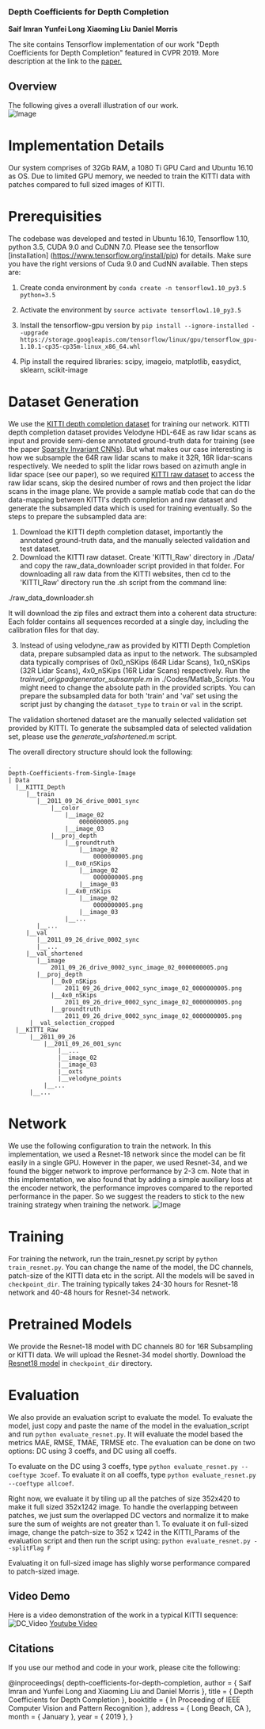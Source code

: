 ### Depth Coefficients for Depth Completion
**Saif Imran** **Yunfei Long** **Xiaoming Liu** **Daniel Morris**

The site contains Tensorflow implementation of our work "Depth Coefficients for Depth Completion" featured in CVPR 2019. More description at the link to the [paper.](https://arxiv.org/abs/1903.05421)

## Overview

The following gives a overall illustration of our work.  
![Image](/images/overview_cropped.png)

# Implementation Details
Our system comprises of 32Gb RAM, a 1080 Ti GPU Card and Ubuntu 16.10 as OS. Due to limited GPU memory, we needed to train the KITTI data with patches compared to full sized images of KITTI. 
# Prerequisities
The codebase was developed and tested in Ubuntu 16.10, Tensorflow 1.10, python 3.5, CUDA 9.0 and CuDNN 7.0. Please see the tensorflow [installation] (https://www.tensorflow.org/install/pip) for details. Make sure you have the right versions of Cuda 9.0 and CudNN available. Then steps are:

1. Create conda environment by `conda create -n tensorflow1.10_py3.5 python=3.5`

2. Activate the environment by `source activate tensorflow1.10_py3.5`

3. Install the tensorflow-gpu version by `pip install --ignore-installed --upgrade https://storage.googleapis.com/tensorflow/linux/gpu/tensorflow_gpu-1.10.1-cp35-cp35m-linux_x86_64.whl`

4. Pip install the required libraries: scipy, imageio, matplotlib, easydict, sklearn, scikit-image

# Dataset Generation
We use the [KITTI depth completion dataset](http://www.cvlibs.net/datasets/kitti/eval_depth.php?benchmark=depth_completion) for training our network. KITTI depth completion dataset provides Velodyne HDL-64E as raw lidar scans as input and provide semi-dense annotated ground-truth data for training (see the paper [Sparsity Invariant CNNs](https://arxiv.org/abs/1708.06500)). But what makes our case interesting is how we subsample the 64R raw lidar scans to make it 32R, 16R lidar-scans respectively. We needed to split the lidar rows based on azimuth angle in lidar space (see our paper), so we required [KITTI raw dataset](http://www.cvlibs.net/datasets/kitti/raw_data.php) to access the raw lidar scans, skip the desired number of rows and then project the lidar scans in the image plane. We provide a sample matlab code that can do the data-mapping between KITTI's depth completion and raw dataset and generate the subsampled data which is used for training eventually. So the steps to prepare the subsampled data are:

1. Download the KITTI depth completion dataset, importantly the annotated ground-truth data, and the manually selected validation and test dataset.
2. Download the KITTI raw dataset. Create 'KITTI_Raw' directory in ./Data/ and copy the raw_data_downloader script provided in that folder. For downloading all raw data from the KITTI websites, then cd to the 'KITTI_Raw' directory run the .sh script from the command line:

./raw_data_downloader.sh

It will download the zip files and extract them into a coherent data structure: Each folder contains all sequences recorded at a single day, including the calibration files for that day.

3. Instead of using velodyne_raw as provided by KITTI Depth Completion data, prepare subsampled data as input to the network. The subsampled data typically comprises of 0x0_nSKips (64R Lidar Scans), 1x0_nSKips (32R Lidar Scans), 4x0_nSKips (16R Lidar Scans) respectively. Run the *trainval_origpadgenerator_subsample.m* in ./Codes/Matlab_Scripts. You might need to change the absolute path in the provided scripts. You can prepare the subsampled data for both 'train' and 'val' set using the script just by changing the `dataset_type` to `train` or `val` in the script.

The validation shortened dataset are the manually selected validation set provided by KITTI. To generate the subsampled data of selected validation set, please use the *generate_valshortened.m* script.  

The overall directory structure should look the following:
```
.
Depth-Coefficients-from-Single-Image
| Data
  |__KITTI_Depth
     |__train
        |__2011_09_26_drive_0001_sync
            |__color
                |__image_02
                    0000000005.png
                |__image_03
            |__proj_depth
                |__groundtruth
                    |__image_02
                        0000000005.png
                |__0x0_nSKips
                    |__image_02
                        0000000005.png
                    |__image_03
                |__4x0_nSKips
                    |__image_02
                        0000000005.png
                    |__image_03
                |__...
        |__...
     |__val
        |__2011_09_26_drive_0002_sync            
        |__...
     |__val_shortened
        |__image
            2011_09_26_drive_0002_sync_image_02_0000000005.png
        |__proj_depth
            |__0x0_nSKips
                2011_09_26_drive_0002_sync_image_02_0000000005.png
            |__4x0_nSKips
                2011_09_26_drive_0002_sync_image_02_0000000005.png
            |__groundtruth
                2011_09_26_drive_0002_sync_image_02_0000000005.png
      |__val_selection_cropped                
  |__KITTI_Raw
      |__2011_09_26
          |__2011_09_26_001_sync
              |__...
              |__image_02
              |__image_03
              |__oxts
              |__velodyne_points
          |__...
      |__...          
```

# Network
We use the following configuration to train the network. In this implementation, we used a Resnet-18 network since the model can be fit easily in a single GPU. However in the paper, we used Resnet-34, and we found the bigger network to improve performance by 2-3 cm. Note that in this implementation, we also found that by adding a simple auxiliary loss at the encoder network, the performance improves compared to the reported performance in the paper. So we suggest the readers to stick to the new training strategy when training the network. 
![Image](/images/DC_Network.png)

# Training
For training the network, run the  train_resnet.py script by `python train_resnet.py`. You can change the name of the model, the DC channels, patch-size of the KITTI data etc in the script. All the models will be saved in `checkpoint_dir`. The training typically takes 24-30 hours for Resnet-18 network and 40-48 hours for Resnet-34 network.

# Pretrained Models
We provide the Resnet-18 model with DC channels 80 for 16R Subsampling or KITTI data. We will upload the Resnet-34 model shortly. Download the [Resnet18 model](https://drive.google.com/drive/folders/1ul_-yiFExztcVTCkjm-YHmLaaxx77ThA?usp=sharing) in `checkpoint_dir` directory.
# Evaluation
We also provide an evaluation script to evaluate the model. To evaluate the model, just copy and paste the name of the model in the evaluation_script and run `python evaluate_resnet.py`. It will evaluate the model based the metrics MAE, RMSE, TMAE, TRMSE etc. The evaluation can be done on two options: DC using 3 coeffs, and DC using all coeffs. 

To evaluate on the DC using 3 coeffs, type `python evaluate_resnet.py --coeftype 3coef`. To evaluate it on all coeffs, type `python evaluate_resnet.py --coeftype allcoef`. 

Right now, we evaluate it by tiling up all the patches of size 352x420 to make it full sized 352x1242 image. To handle the overlapping between patches, we just sum the overlapped DC vectors and normalize it to make sure the sum of weights are not greater than 1. To evaluate it on full-sized image, change the patch-size to 352 x 1242 in the KITTI_Params of the evaluation script and then run the script using: `python evaluate_resnet.py --splitFlag F`

Evaluating it on full-sized image has slighly worse performance compared to patch-sized image.  

## Video Demo
Here is a video demonstration of the work in a typical KITTI sequence:
![DC_Video](/images/DC.gif)
[Youtube Video](https://www.youtube.com/watch?v=ghDFX2hQbYY)



## Citations
If you use our method and code in your work, please cite the following:

@inproceedings{ depth-coefficients-for-depth-completion, 
  author = { Saif Imran and Yunfei Long and Xiaoming Liu and Daniel Morris },
  title = { Depth Coefficients for Depth Completion },
  booktitle = { In Proceeding of IEEE Computer Vision and Pattern Recognition },
  address = { Long Beach, CA },
  month = { January },
  year = { 2019 },
}
